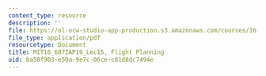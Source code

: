 ```yaml
---
content_type: resource
description: ''
file: https://ol-ocw-studio-app-production.s3.amazonaws.com/courses/16-687-private-pilot-ground-school-january-iap-2019/ba50f903e50a9e7c06cec81d8dc7494e_MIT16_687IAP19_Lec15.pdf
file_type: application/pdf
resourcetype: Document
title: MIT16_687IAP19_Lec15, Flight Planning
uid: ba50f903-e50a-9e7c-06ce-c81d8dc7494e
---
```

